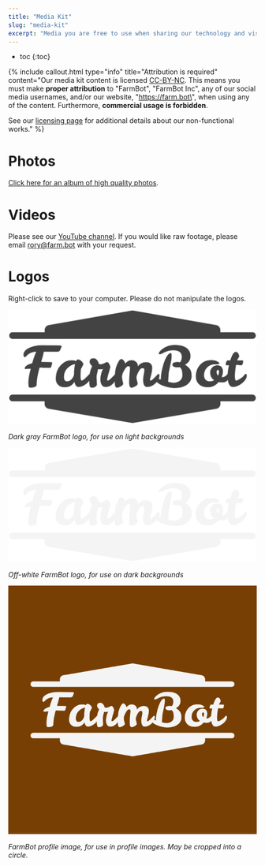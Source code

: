 ```yaml
---
title: "Media Kit"
slug: "media-kit"
excerpt: "Media you are free to use when sharing our technology and vision"
---
```


* toc
{:toc}


{%
include callout.html
type="info"
title="Attribution is required"
content="Our media kit content is licensed [CC-BY-NC](https://creativecommons.org/licenses/by-nc/4.0/). This means you must make **proper attribution** to \"FarmBot\", \"FarmBot Inc\", any of our social media usernames, and/or our website, \"https://farm.bot\", when using any of the content. Furthermore, **commercial usage is forbidden**.

See our [licensing page](../FarmBot-Inc/intro/licensing.md#non-functional-works) for additional details about our non-functional works."
%}

# Photos
[Click here for an album of high quality photos](https://photos.app.goo.gl/fD3Td131P6MYYu4c8).

# Videos
Please see our [YouTube channel](http://youtube.farm.bot). If you would like raw footage, please email rory@farm.bot with your request.

# Logos
Right-click to save to your computer. Please do not manipulate the logos.

![Dark_Gray_FarmBot_Logo.png](Dark_Gray_FarmBot_Logo.png)

_Dark gray FarmBot logo, for use on light backgrounds_



![Off_White_FarmBot_Logo.png](Off_White_FarmBot_Logo.png)

_Off-white FarmBot logo, for use on dark backgrounds_



![FarmBot_Logo_Square_White_on_Brown.png](FarmBot_Logo_Square_White_on_Brown.png)

_FarmBot profile image, for use in profile images. May be cropped into a circle._



<style>
.hub-container {
  max-width: 1350px;
}
.value-icon {
  display: inline-block;
  height: 18px;
  margin-bottom: -2px;
}
  
a[title="Guides"] {
  color: #f4f4f4!important;
  border-bottom: 5px solid #f4f4f4;
  padding-bottom: 20px!important;
}
  
a[title="Guides"]:hover {
  color: white!important;
  border-bottom-color: white;
}
  
#hub-header li a:hover {
  box-shadow: none!important;
}
</style>

<meta name="theme-color" content="#434343">

